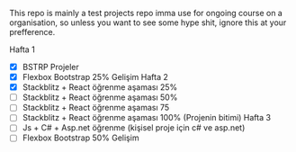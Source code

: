 This repo is mainly a test projects repo imma use for ongoing course on a organisation, so unless you want to see some hype shit, ignore this at your prefference.

Hafta 1
- [x] BSTRP Projeler
- [x] Flexbox Bootstrap 25% Gelişim
Hafta 2
- [x] Stackblitz + React öğrenme aşaması 25%
- [ ] Stackblitz + React öğrenme aşaması 50%
- [ ] Stackblitz + React öğrenme aşaması 75
- [ ] Stackblitz + React öğrenme aşaması 100% (Projenin bitimi)
Hafta 3
- [ ] Js + C# + Asp.net öğrenme (kişisel proje için c# ve asp.net) 
- [ ] Flexbox Bootstrap 50% Gelişim
